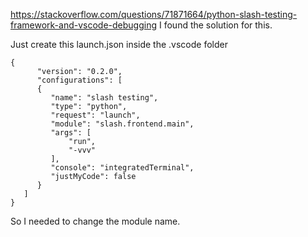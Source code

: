 https://stackoverflow.com/questions/71871664/python-slash-testing-framework-and-vscode-debugging
I found the solution for this.

Just create this launch.json inside the .vscode folder
```
{
      "version": "0.2.0",
      "configurations": [
      {
         "name": "slash testing",
         "type": "python",
         "request": "launch",
         "module": "slash.frontend.main",
         "args": [
             "run",
             "-vvv"
         ],
         "console": "integratedTerminal",
         "justMyCode": false
      }
   ]
}
```
So I needed to change the module name.
